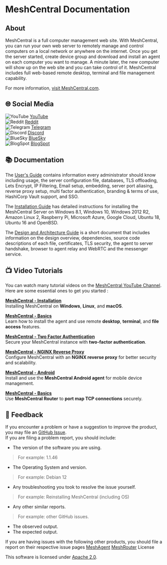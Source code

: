 # MeshCentral Documentation

## About

MeshCentral is a full computer management web site. With MeshCentral, you can run your own web server to remotely manage and control computers on a local network or anywhere on the internet. Once you get the server started, create device group and download and install an agent on each computer you want to manage. A minute later, the new computer will show up on the web site and you can take control of it. MeshCentral includes full web-based remote desktop, terminal and file management capability.

For more information, [visit MeshCentral.com](https://meshcentral.com).

## 🌐 Social Media

  ![YouTube](https://img.icons8.com/color/16/youtube-play.png) [YouTube](https://www.youtube.com/channel/UCJWz607A8EVlkilzcrb-GKg/videos)  
  ![Reddit](https://img.icons8.com/color/16/reddit.png) [Reddit](https://www.reddit.com/r/MeshCentral/)  
  ![Telegram](https://img.icons8.com/color/16/telegram-app.png) [Telegram](https://t.me/meshcentral)  
  ![Discord](https://img.icons8.com/color/16/discord-logo.png) [Discord](https://discord.gg/wF9UT3Vjdj)  
  ![BlueSky](https://img.icons8.com/color/16/internet--v1.png) [BlueSky](https://bsky.app/profile/meshcentral.bsky.social)  
  ![BlogSpot](https://img.icons8.com/color/16/blogger.png) [BlogSpot](https://meshcentral2.blogspot.com/)  

## 📚 Documentation

The [User's Guide](meshcentral/index.md) contains information every administrator should know including usage, the server configuration file, databases, TLS offloading, Lets Encrypt, IP Filtering, Email setup, embedding, server port aliasing, reverse proxy setup, multi factor authentication, branding & terms of use, HashiCorp Vault support, and SSO.

The [Installation Guide](install/quickstart.md) has detailed instructions for installing the MeshCentral Server on Windows 8.1, Windows 10, Windows 2012 R2, Amazon Linux 2, Raspberry Pi, Microsoft Azure, Google Cloud, Ubuntu 18, Ubuntu 16 and OpenBSD.

The [Design and Architecture Guide](design/index.md) is a short document that includes information on the design overview, dependencies, source code descriptions of each file, certificates, TLS security, the agent to server handshake, browser to agent relay and WebRTC and the messenger service.

## 📺 Video Tutorials

You can watch many tutorial videos on the [MeshCentral YouTube Channel](https://www.youtube.com/channel/UCJWz607A8EVlkilzcrb-GKg/videos). Here are some essential ones to get you started :

**[MeshCentral - Installation](https://www.youtube.com/results?search_query=MeshCentral+Installation)**  
Installing MeshCentral on **Windows**, **Linux**, and **macOS**.


**[MeshCentral - Basics](https://www.youtube.com/results?search_query=MeshCentral+Basics)**  
Learn how to install the agent and use remote **desktop**, **terminal**, and **file access** features.


**[MeshCentral - Two Factor Authentication](https://www.youtube.com/results?search_query=MeshCentral+Two+Factor+Authentication)**  
Secure your MeshCentral instance with **two-factor authentication**.


**[MeshCentral - NGINX Reverse Proxy](https://www.youtube.com/results?search_query=MeshCentral+NGINX+Reverse+Proxy)**  
Configure MeshCentral with an **NGINX reverse proxy** for better security and scalability.


**[MeshCentral - Android](https://www.youtube.com/results?search_query=MeshCentral+Android)**  
Install and use the **MeshCentral Android agent** for mobile device management.


**[MeshCentral - Basics](https://www.youtube.com/results?search_query=MeshCentral+Router+Port+Mapping)**  
Use **MeshCentral Router** to **port map TCP connections** securely.


## 💬 Feedback

If you encounter a problem or have a suggestion to improve the product, you may file an [GitHub Issue](https://github.com/Ylianst/MeshCentral/issues/).<br>
If you are filing a problem report, you should include:

* The version of the software you are using.
> For example: 1.1.46
* The Operating System and version.
> For example: Debian 12
* Any troubleshooting you took to resolve the issue yourself.
> For example: Reinstalling MeshCentral (including OS)
* Any other similar reports.
> For example: other GitHub issues.
* The observed output.
* The expected output.

If you are having issues with the following other products, you should file a report on their respective issue pages
[MeshAgent](https://github.com/Ylianst/MeshAgent/issues)
[MeshRouter](https://github.com/Ylianst/MeshCentralRouter/issues)
License

This software is licensed under [Apache 2.0](https://www.apache.org/licenses/LICENSE-2.0).
